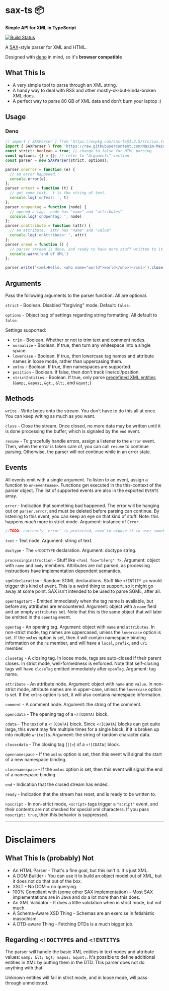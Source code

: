 # sax-ts 📦

**Simple API for XML in TypeScript**

[![Build Status](https://travis-ci.org/Maxim-Mazurok/sax-ts.svg?branch=master)](https://travis-ci.org/Maxim-Mazurok/sax-ts)

A [SAX](https://en.wikipedia.org/wiki/Simple_API_for_XML)-style parser for XML
and HTML.

Designed with [deno](https://deno.land/) in mind, so it's **browser compatible**

## What This Is

- A very simple tool to parse through an XML string.
- A handy way to deal with RSS and other mostly-ok-but-kinda-broken XML
  docs.
- A perfect way to parse 80 GB of XML data and don't burn your laptop :)

## Usage

### Deno
```typescript
// import { SAXParser } from 'https://unpkg.com/sax-ts@1.2.5/src/sax.ts'; TODO: change when published
import { SAXParser } from 'https://raw.githubusercontent.com/Maxim-Mazurok/sax-ts/master/src/sax2.ts';
const strict: boolean = true; // change to false for HTML parsing
const options: {} = {}; // refer to "Arguments" section
const parser = new SAXParser(strict, options);

parser.onerror = function (e) {
  // an error happened.
  console.error(e);
};
parser.ontext = function (t) {
  // got some text.  t is the string of text.
  console.log('onText: ', t)
};
parser.onopentag = function (node) {
  // opened a tag.  node has "name" and "attributes"
  console.log('onOpenTag: ', node)
};
parser.onattribute = function (attr) {
  // an attribute.  attr has "name" and "value"
  console.log('onAttribute: ', attr)
};
parser.onend = function () {
  // parser stream is done, and ready to have more stuff written to it.
  console.warn('end of XML')
};

parser.write('<xml>Hello, <who name="world">world</who>!</xml>').close();
```


## Arguments

Pass the following arguments to the parser function. All are optional.

`strict` - Boolean. Disabled "forgiving" mode. Default: `false`.

`options` - Object bag of settings regarding string formatting. All default to 
`false`.

Settings supported:

- `trim` - Boolean. Whether or not to trim text and comment nodes.
- `normalize` - Boolean. If true, then turn any whitespace into a single
  space.
- `lowercase` - Boolean. If true, then lowercase tag names and attribute names
  in loose mode, rather than uppercasing them.
- `xmlns` - Boolean. If true, then namespaces are supported.
- `position` - Boolean. If false, then don't track line/col/position.
- `strictEntities` - Boolean. If true, only parse [predefined XML
  entities](http://www.w3.org/TR/REC-xml/#sec-predefined-ent)
  (`&amp;`, `&apos;`, `&gt;`, `&lt;`, and `&quot;`)

## Methods

`write` - Write bytes onto the stream. You don't have to do this all at
once. You can keep writing as much as you want.

`close` - Close the stream. Once closed, no more data may be written until
it is done processing the buffer, which is signaled by the `end` event.

`resume` - To gracefully handle errors, assign a listener to the `error`
event. Then, when the error is taken care of, you can call `resume` to
continue parsing. Otherwise, the parser will not continue while in an error
state.

## Events

All events emit with a single argument. To listen to an event, assign a
function to `on<eventname>`. Functions get executed in the this-context of
the parser object. The list of supported events are also in the exported
`EVENTS` array.

`error` - Indication that something bad happened. The error will be hanging
out on `parser.error`, and must be deleted before parsing can continue. By
listening to this event, you can keep an eye on that kind of stuff. Note:
this happens *much* more in strict mode. Argument: instance of `Error`.
```javascript
//TODO: currently `error` is protected, need to expose it to user somehow.
```

`text` - Text node. Argument: string of text.

`doctype` - The `<!DOCTYPE` declaration. Argument: doctype string.

`processinginstruction` - Stuff like `<?xml foo="blerg" ?>`. Argument:
object with `name` and `body` members. Attributes are not parsed, as
processing instructions have implementation dependent semantics.

`sgmldeclaration` - Random SGML declarations. Stuff like `<!ENTITY p>`
would trigger this kind of event. This is a weird thing to support, so it
might go away at some point. SAX isn't intended to be used to parse SGML,
after all.

`opentagstart` - Emitted immediately when the tag name is available,
but before any attributes are encountered.  Argument: object with a
`name` field and an empty `attributes` set.  Note that this is the
same object that will later be emitted in the `opentag` event.

`opentag` - An opening tag. Argument: object with `name` and `attributes`.
In non-strict mode, tag names are uppercased, unless the `lowercase`
option is set.  If the `xmlns` option is set, then it will contain
namespace binding information on the `ns` member, and will have a
`local`, `prefix`, and `uri` member.

`closetag` - A closing tag. In loose mode, tags are auto-closed if their
parent closes. In strict mode, well-formedness is enforced. Note that
self-closing tags will have `closeTag` emitted immediately after `openTag`.
Argument: tag name.

`attribute` - An attribute node.  Argument: object with `name` and `value`.
In non-strict mode, attribute names are in upper-case, unless the `lowercase`
option is set.  If the `xmlns` option is set, it will also contains namespace
information.

`comment` - A comment node.  Argument: the string of the comment.

`opencdata` - The opening tag of a `<![CDATA[` block.

`cdata` - The text of a `<![CDATA[` block. Since `<![CDATA[` blocks can get
quite large, this event may fire multiple times for a single block, if it
is broken up into multiple `write()`s. Argument: the string of random
character data.

`closecdata` - The closing tag (`]]>`) of a `<![CDATA[` block.

`opennamespace` - If the `xmlns` option is set, then this event will
signal the start of a new namespace binding.

`closenamespace` - If the `xmlns` option is set, then this event will
signal the end of a namespace binding.

`end` - Indication that the closed stream has ended.

`ready` - Indication that the stream has reset, and is ready to be written
to.

`noscript` - In non-strict mode, `<script>` tags trigger a `"script"`
event, and their contents are not checked for special xml characters.
If you pass `noscript: true`, then this behavior is suppressed.

---

# Disclaimers

## What This Is (probably) Not

- An HTML Parser - That's a fine goal, but this isn't it. It's just XML.
- A DOM Builder - You can use it to build an object model out of XML, but it 
does not do that out of the box.
- XSLT - No DOM = no querying.
- 100% Compliant with (some other SAX implementation) - Most SAX
  implementations are in Java and do a lot more than this does.
- An XML Validator - It does a little validation when in strict mode, but
  not much.
- A Schema-Aware XSD Thing - Schemas are an exercise in fetishistic
  masochism.
- A DTD-aware Thing - Fetching DTDs is a much bigger job.

## Regarding `<!DOCTYPE`s and `<!ENTITY`s

The parser will handle the basic XML entities in text nodes and attribute
values: `&amp; &lt; &gt; &apos; &quot;`. It's possible to define additional
entities in XML by putting them in the DTD. This parser does not do anything
with that.

Unknown entities will fail in strict mode, and in loose mode, will pass
through unmolested.
